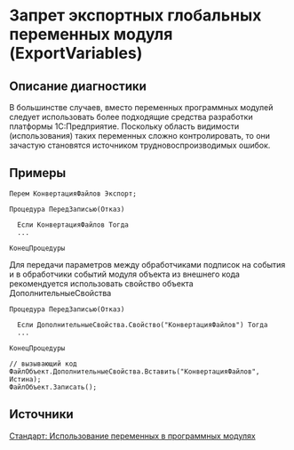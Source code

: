 # Запрет экспортных глобальных переменных модуля (ExportVariables)

<!-- Блоки выше заполняются автоматически, не трогать -->
## Описание диагностики

В большинстве случаев, вместо переменных программных модулей следует использовать более подходящие средства разработки платформы 1С:Предприятие.
Поскольку область видимости (использования) таких переменных сложно контролировать,
то они зачастую становятся источником трудновоспроизводимых ошибок.

## Примеры
<!-- В данном разделе приводятся примеры, на которые диагностика срабатывает, а также можно привести пример, как можно исправить ситуацию -->

```bsl
Перем КонвертацияФайлов Экспорт;

Процедура ПередЗаписью(Отказ)

  Если КонвертацияФайлов Тогда 
  ...

КонецПроцедуры

```

Для передачи параметров между обработчиками подписок на события и в обработчики событий модуля объекта из внешнего кода
рекомендуется использовать свойство объекта ДополнительныеСвойства

```bsl
Процедура ПередЗаписью(Отказ)

  Если ДополнительныеСвойства.Свойство("КонвертацияФайлов") Тогда 
  ...

КонецПроцедуры

// вызывающий код
ФайлОбъект.ДополнительныеСвойства.Вставить("КонвертацияФайлов", Истина);
ФайлОбъект.Записать();
```

## Источники
<!-- Необходимо указывать ссылки на все источники, из которых почерпнута информация для создания диагностики -->
<!-- Примеры источников -->

[Стандарт: Использование переменных в программных модулях](https://its.1c.ru/db/v8std#content:639:hdoc)
